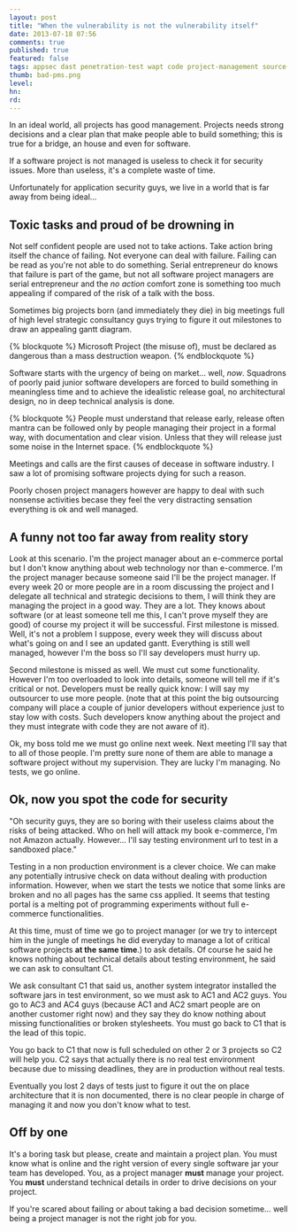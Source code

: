 ```yaml
---
layout: post
title: "When the vulnerability is not the vulnerability itself"
date: 2013-07-18 07:56
comments: true
published: true
featured: false
tags: appsec dast penetration-test wapt code project-management source-code consultancy
thumb: bad-pms.png
level:
hn: 
rd: 
---
```


In an ideal world, all projects has good management. Projects needs strong
decisions and a clear plan that make people able to build something; this is
true for a bridge, an house and even for software. 

If a software project is not managed is useless to check it for security
issues. More than useless, it's a complete waste of time.

Unfortunately for application security guys, we live in a world that is far
away from being ideal...

<!-- more -->

## Toxic tasks and proud of be drowning in

Not self confident people are used not to take actions. Take action bring
itself the chance of failing. Not everyone can deal with failure. Failing can
be read as you're not able to do something. Serial entrepreneur do knows that
failure is part of the game, but not all software project managers are serial
entrepreneur and the _no action_ comfort zone is something too much appealing
if compared of the risk of a talk with the boss.

Sometimes big projects born (and immediately they die) in big meetings full of
high level strategic consultancy guys trying to figure it out milestones to
draw an appealing gantt diagram. 

{% blockquote %}
Microsoft Project (the misuse of), must be declared as dangerous than a mass
destruction weapon.
{% endblockquote %}

Software starts with the urgency of being on market... well, _now_. Squadrons
of poorly paid junior software developers are forced to build something in
meaningless time and to achieve the idealistic release goal, no architectural
design, no in deep technical analysis is done. 

{% blockquote %}
People must understand that release early, release often mantra can be followed
only by people managing their project in a formal way, with documentation and
clear vision. Unless that they will release just some noise in the Internet
space.
{% endblockquote %}

Meetings and calls are the first causes of decease in software industry. I saw
a lot of promising software projects dying for such a reason.

Poorly chosen project managers however are happy to deal with such nonsense
activities becase they feel the very distracting sensation everything is ok and
well managed. 

## A funny not too far away from reality story 

Look at this scenario. I'm the project manager about an e-commerce portal but I
don't know anything about web technology nor than e-commerce. I'm the project
manager because someone said I'll be the project manager.
If every week 20 or more people are in a room discussing the project and I
delegate all technical and strategic decisions to them, I will think they are
managing the project in a good way. They are a lot. They knows about software
(or at least someone tell me this, I can't prove myself they are good) of
course my project it will be successful.
First milestone is missed. Well, it's not a problem I suppose, every week they
will discuss about what's going on and I see an updated gantt. Everything is
still well managed, however I'm the boss so I'll say developers must hurry up.

Second milestone is missed as well. We must cut some functionality. However I'm
too overloaded to look into details, someone will tell me if it's critical or
not. Developers must be really quick know: I will say my outsourcer to use more
people. (note that at this point the big outsourcing company will place a
couple of junior developers without experience just to stay low with costs.
Such developers know anything about the project and they must integrate with
code they are not aware of it).

Ok, my boss told me we must go online next week. Next meeting I'll say that to
all of those people. I'm pretty sure none of them are able to manage a software
project without my supervision. They are lucky I'm managing. No tests, we go
online.

## Ok, now you spot the code for security

"Oh security guys, they are so boring with their useless claims about the risks
of being attacked. Who on hell will attack my book e-commerce, I'm not Amazon
actually. However... I'll say testing environment url to test in a sandboxed
place."

Testing in a non production environment is a clever choice. We can make any
potentially intrusive check on data without dealing with production
information. However, when we start the tests we notice that some links are
broken and no all pages has the same css applied. It seems that testing portal
is a melting pot of programming experiments without full e-commerce
functionalities.

At this time, must of time we go to project manager (or we try to intercept him
in the jungle of meetings he did everyday to manage a lot of critical software
projects **at the same time**.) to ask details. Of course he said he knows
nothing about technical details about testing environment, he said we can ask
to consultant C1.

We ask consultant C1 that said us, another system integrator installed the
software jars in test environment, so we must ask to AC1 and AC2 guys.
You go to AC3 and AC4 guys (because AC1 and AC2 smart people are on another
customer right now) and they say they do know nothing about missing
functionalities or broken stylesheets. You must go back to C1 that is the lead
of this topic.

You go back to C1 that now is full scheduled on other 2 or 3 projects so C2
will help you. C2 says that actually there is no real test environment because
due to missing deadlines, they are in production without real tests.

Eventually you lost 2 days of tests just to figure it out the on place
architecture that it is non documented, there is no clear people in charge of
managing it and now you don't know what to test.

## Off by one

It's a boring task but please, create and maintain a project plan. You must
know what is online and the right version of every single software jar your
team has developed. You, as a project manager **must** manage your project. You
**must** understand technical details in order to drive decisions on your
project. 

If you're scared about failing or about taking a bad decision sometime... well
being a project manager is not the right job for you.
